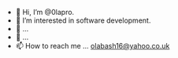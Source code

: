 - 👋 Hi, I’m @0lapro.
- 👀 I’m interested in software development.
- 🌱 ...
- 💞️ ...
- 📫 How to reach me ... <olabash16@yahoo.co.uk>

<!---
0lapro/0lapro is a ✨ special ✨ repository because its `README.md` (this file) appears on your GitHub profile.
You can click the Preview link to take a look at your changes.
--->
